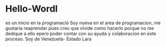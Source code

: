 # Hello-Wordl
es un inicio en la programació
Soy nueva en el area de programacion, me gustaria reaprender pues creo que olvide como hacerlo porque no me dedique a ello
epero poder contar con su ayuda y colaboracion en este proceso. Soy de Venezuela- Estado Lara
